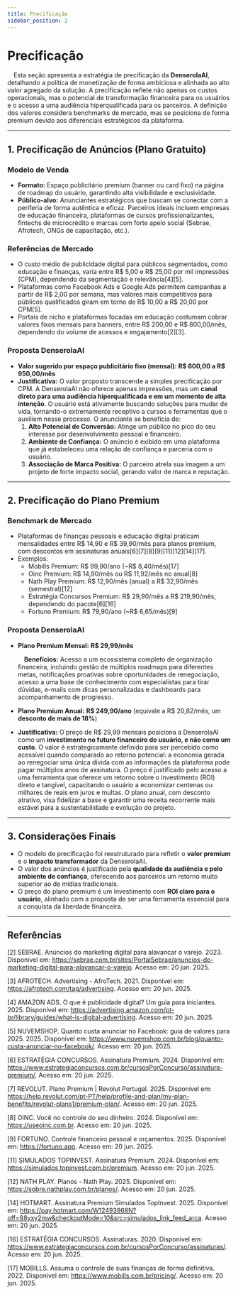 ```yaml
---
title: Precificação
sidebar_position: 2
---
```


# Precificação

&emsp;Esta seção apresenta a estratégia de precificação da **DenserolaAI**, detalhando a política de monetização de forma ambiciosa e alinhada ao alto valor agregado da solução. A precificação reflete não apenas os custos operacionais, mas o potencial de transformação financeira para os usuários e o acesso a uma audiência hiperqualificada para os parceiros. A definição dos valores considera benchmarks de mercado, mas se posiciona de forma premium devido aos diferenciais estratégicos da plataforma.

---

## 1. Precificação de Anúncios (Plano Gratuito)

### Modelo de Venda

- **Formato:** Espaço publicitário premium (banner ou card fixo) na página de roadmap do usuário, garantindo alta visibilidade e exclusividade.
- **Público-alvo:** Anunciantes estratégicos que buscam se conectar com a periferia de forma autêntica e eficaz. Parceiros ideais incluem empresas de educação financeira, plataformas de cursos profissionalizantes, fintechs de microcrédito e marcas com forte apelo social (Sebrae, Afrotech, ONGs de capacitação, etc.).

### Referências de Mercado

- O custo médio de publicidade digital para públicos segmentados, como educação e finanças, varia entre R$ 5,00 e R$ 25,00 por mil impressões (CPM), dependendo da segmentação e relevância[4][5].
- Plataformas como Facebook Ads e Google Ads permitem campanhas a partir de R$ 2,00 por semana, mas valores mais competitivos para públicos qualificados giram em torno de R$ 10,00 a R$ 20,00 por CPM[5].
- Portais de nicho e plataformas focadas em educação costumam cobrar valores fixos mensais para banners, entre R$ 200,00 e R$ 800,00/mês, dependendo do volume de acessos e engajamento[2][3].

### Proposta DenserolaAI

- **Valor sugerido por espaço publicitário fixo (mensal):**
  **R$ 600,00 a R$ 950,00/mês**
- **Justificativa:**
  O valor proposto transcende a simples precificação por CPM. A DenserolaAI não oferece apenas impressões, mas um **canal direto para uma audiência hiperqualificada e em um momento de alta intenção**. O usuário está ativamente buscando soluções para mudar de vida, tornando-o extremamente receptivo a cursos e ferramentas que o auxiliem nesse processo. O anunciante se beneficia de:
    1.  **Alto Potencial de Conversão:** Atinge um público no pico do seu interesse por desenvolvimento pessoal e financeiro.
    2.  **Ambiente de Confiança:** O anúncio é exibido em uma plataforma que já estabeleceu uma relação de confiança e parceria com o usuário.
    3.  **Associação de Marca Positiva:** O parceiro atrela sua imagem a um projeto de forte impacto social, gerando valor de marca e reputação.

---

## 2. Precificação do Plano Premium

### Benchmark de Mercado

- Plataformas de finanças pessoais e educação digital praticam mensalidades entre R$ 14,90 e R$ 39,90/mês para planos premium, com descontos em assinaturas anuais[6][7][8][9][11][12][14][17].
- Exemplos:
  - Mobills Premium: R$ 99,90/ano (~R$ 8,40/mês)[17]
  - Oinc Premium: R$ 14,90/mês ou R$ 11,92/mês no anual[8]
  - Nath Play Premium: R$ 12,90/mês (anual) a R$ 32,90/mês (semestral)[12]
  - Estratégia Concursos Premium: R$ 29,90/mês a R$ 219,90/mês, dependendo do pacote[6][16]
  - Fortuno Premium: R$ 79,90/ano (~R$ 6,65/mês)[9]

### Proposta DenserolaAI

- **Plano Premium Mensal:**
  **R$ 29,99/mês**

  &emsp;**Benefícios:** Acesso a um ecossistema completo de organização financeira, incluindo gestão de múltiplos roadmaps para diferentes metas, notificações proativas sobre oportunidades de renegociação, acesso a uma base de conhecimento com especialistas para tirar dúvidas, e-mails com dicas personalizadas e dashboards para acompanhamento de progresso.

- **Plano Premium Anual:**
  **R$ 249,90/ano** (equivale a R$ 20,82/mês, um **desconto de mais de 18%**)

- **Justificativa:**
  O preço de R$ 29,99 mensais posiciona a DenserolaAI como um **investimento no futuro financeiro do usuário, e não como um custo**. O valor é estrategicamente definido para ser percebido como acessível quando comparado ao retorno potencial: a economia gerada ao renegociar uma única dívida com as informações da plataforma pode pagar múltiplos anos de assinatura. O preço é justificado pelo acesso a uma ferramenta que oferece um retorno sobre o investimento (ROI) direto e tangível, capacitando o usuário a economizar centenas ou milhares de reais em juros e multas. O plano anual, com desconto atrativo, visa fidelizar a base e garantir uma receita recorrente mais estável para a sustentabilidade e evolução do projeto.

---

## 3. Considerações Finais

- O modelo de precificação foi reestruturado para refletir o **valor premium** e o **impacto transformador** da DenserolaAI.
- O valor dos anúncios é justificado pela **qualidade da audiência e pelo ambiente de confiança**, oferecendo aos parceiros um retorno muito superior ao de mídias tradicionais.
- O preço do plano premium é um investimento com **ROI claro para o usuário**, alinhado com a proposta de ser uma ferramenta essencial para a conquista da liberdade financeira.

---

## Referências

[2] SEBRAE. Anúncios do marketing digital para alavancar o varejo. 2023. Disponível em: https://sebrae.com.br/sites/PortalSebrae/anuncios-do-marketing-digital-para-alavancar-o-varejo. Acesso em: 20 jun. 2025.

[3] AFROTECH. Advertising - AfroTech. 2021. Disponível em: https://afrotech.com/tag/advertising. Acesso em: 20 jun. 2025.

[4] AMAZON ADS. O que é publicidade digital? Um guia para iniciantes. 2025. Disponível em: https://advertising.amazon.com/pt-br/library/guides/what-is-digital-advertising. Acesso em: 20 jun. 2025.

[5] NUVEMSHOP. Quanto custa anunciar no Facebook: guia de valores para 2025. 2025. Disponível em: https://www.nuvemshop.com.br/blog/quanto-custa-anunciar-no-facebook/. Acesso em: 20 jun. 2025.

[6] ESTRATÉGIA CONCURSOS. Assinatura Premium. 2024. Disponível em: https://www.estrategiaconcursos.com.br/cursosPorConcurso/assinatura-premium/. Acesso em: 20 jun. 2025.

[7] REVOLUT. Plano Premium | Revolut Portugal. 2025. Disponível em: https://help.revolut.com/pt-PT/help/profile-and-plan/my-plan-benefits/revolut-plans1/premium-plan/. Acesso em: 20 jun. 2025.

[8] OINC. Você no controle do seu dinheiro. 2024. Disponível em: https://useoinc.com.br. Acesso em: 20 jun. 2025.

[9] FORTUNO. Controle financeiro pessoal e orçamentos. 2025. Disponível em: https://fortuno.app. Acesso em: 20 jun. 2025.

[11] SIMULADOS TOPINVEST. Assinatura Premium. 2024. Disponível em: https://simulados.topinvest.com.br/premium. Acesso em: 20 jun. 2025.

[12] NATH PLAY. Planos - Nath Play. 2025. Disponível em: https://sobre.nathplay.com.br/planos/. Acesso em: 20 jun. 2025.

[14] HOTMART. Assinatura Premium Simulados TopInvest. 2025. Disponível em: https://pay.hotmart.com/W12493968N?off=88yxy2mw&checkoutMode=10&src=simulados_link_feed_arca. Acesso em: 20 jun. 2025.

[16] ESTRATÉGIA CONCURSOS. Assinaturas. 2020. Disponível em: https://www.estrategiaconcursos.com.br/cursosPorConcurso/assinaturas/. Acesso em: 20 jun. 2025.

[17] MOBILLS. Assuma o controle de suas finanças de forma definitiva. 2022. Disponível em: https://www.mobills.com.br/pricing/. Acesso em: 20 jun. 2025.